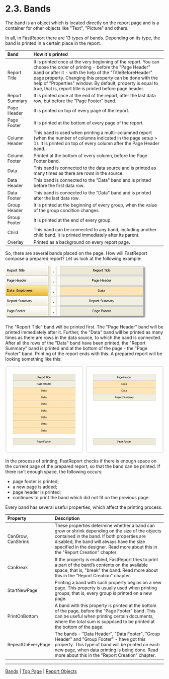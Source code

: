 # 2.3. Bands

The band is an object which is located directly on the report page and is a container for other objects like "Text", "Picture" and others.

In all, in FastReport there are 13 types of bands. Depending on its type, the band is printed in a certain place in the report.

| Band | How it's printed |
|:-|:-|
| Report Title | It is printed once at the very beginning of the report. You can choose the order of printing - before the "Page Header" band or after it - with the help of the "TitleBeforeHeader" page property. Changing this property can be done with the help of "Properties" window. By default, property is equal to true, that is, report title is printed before page header. |
| Report Summary | It is printed once at the end of the report, after the last data row, but before the "Page Footer" band. |
| Page Header | It is printed on top of every page of the report. |
| Page Footer | It is printed at the bottom of every page of the report. |
| Column Header | This band is used when printing a multi-columned report (when the number of columns indicated in the page setup > 1). It is printed on top of every column after the Page Header band. |
| Column Footer | Printed at the bottom of every column, before the Page Footer band. |
| Data | This band is connected to the data source and is printed as many times as there are rows in the source. |
| Data Header | This band is connected to the "Data" band and is printed before the first data row. |
| Data Footer | This band is connected to the "Data" band and is printed after the last data row. |
| Group Header | It is printed at the beginning of every group, when the value of the group condition changes. |
| Group Footer | It is printed at the end of every group. |
| Child | This band can be connected to any band, including another child band. It is printed immediately after its parent. |
| Overlay | Printed as a background on every report page. |


So, there are several bands placed on the page. How will FastReport compose a prepared report? Let us look at the following example:

![](images/bandsequence.png)

The "Report Title" band will be printed first. The "Page Header" band will be printed immediately after it. Further, the "Data" band will be printed as many times as there are rows in the data source, to which the band is connected. After all the rows of the "Data" band  have been printed, the "Report Summary" band is printed and at the bottom of the page - the "Page Footer" band. Printing of the report ends with this. A prepared report will be looking something like this:

![](images/bandsequenceresult.png)

In the process of printing, FastReport checks if there is enough space on the current page of the prepared report, so that the band can be printed. If there isn’t enough space, the following occurs:

- page footer is printed;
- a new page is added;
- page header is printed;
- continues to print the band which did not fit on the previous page.

Every band has several useful properties, which affect the printing process. 

| Property | Description |
|:-|:-|
| CanGrow, CanShrink | These properties determine whether a band can grow or shrink depending on the size of the objects contained in the band. If both properties are disabled, the band will always have the size specified in the designer. Read more about this in the "Report Creation" chapter. |
| CanBreak | If the property is enabled, FastReport tries to print a part of the band’s contents on the available space, that is, "break" the band. Read more about this in the "Report Creation" chapter. |
| StartNewPage | Printing a band with such property begins on a new page. This property is usually used when printing groups; that is, every group is printed on a new page. |
| PrintOnBottom | A band with this property is printed at the bottom of the page, before the "Page Footer" band .This can be useful when printing certain documents, where the total sum is supposed to be printed at the bottom of the page. |
| RepeatOnEveryPage | The bands - "Data Header", "Data Footer", "Group Header" and "Group Footer" - have got this property. This type of band will be printed on each new page, when data printing is being done. Read more about this in the "Report Creation" chapter. |

---

[Bands](Bands.md) | [Top Page](README.md) | [Report Objects](ReportObjects.md)